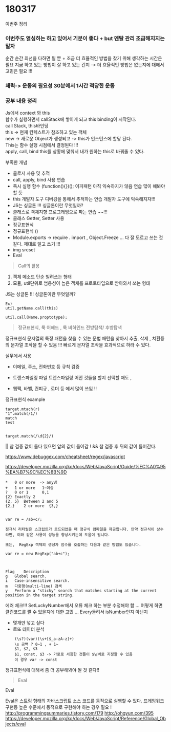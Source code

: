 # 180317 

이번주 정리 

### 이번주도 열심히는 하고 있어서 기분이 좋다 + but 멘탈 관리 조급해지지는 말자 

순간 순간 최선을 다하면 될 뿐 + 조금 더 효율적인 방법을 찾기 위해 생각하는 시간은 필요 
지금 하고 있는 방법이 잘 하고 있는 건지 -> 더 효율적인 방법은 없는지에 대해서 고민은 필요 !!!


### 체력-> 운동의 필요성 30분에서 1시간 적당한 운동  


### 공부 내용 정리 

Js에서 
context 와 this <br> 
함수가 실행하면서 callStack에 쌓이게 되고 this binding이 시작된다.  <br> 
call Stack, this바인딩  <br> 
this -> 현재 컨텍스트가 참조하고 있는 객체 <br> 
new -> 새로운 Object가 생성되고 -> this가 인스턴스에 할당 된다.<br> 
This는 함수 실행 시점에서 결정된다 !!!<br> 
apply, call, bind this를 상황에 맞춰서 내가 원하는 this로 바꿔줄 수 있다.<br> 


부족한 개념 


- 클로저 사용 및 추적
- call, apply, bind 사용 연습
- 즉시 실행 함수 (function(){})(); 이피패턴 아직 익숙하지가 않음  연습 많이 해봐야 할 듯 
- this 개발자 도구 디버깅을 통해서 추적하는 연습 개발자 도구에 익숙해지자!!!
- JS는 싱글톤 !!! 싱글톤이란 무엇일까?
- 클래스로 객체지향 프로그래밍으로 짜는 연습 ~~!!!
- 클래스 Getter, Setter 사용 
- 정규표현식 
- 정규표현식 ()
- Module.exports -> require . import , Object.Freeze … 다 잘 모르고 쓰는 것 같다. 제대로 알고 쓰기 !!! 
- img srcset
- Eval


> Call의 활용

1. 객체 메소드 단순 빌려쓰는 형태 
2. 모듈, util단위로 범용성이 높은 객체를 프로토타입으로 받아와서 쓰는 형태 

JS는 싱글톤 !!! 싱글톤이란 무엇일까?

    Ex)
    util.getName.call(this)
    
    util.call(Name.proptotype);
    

> 정규표현식, 룩 어헤드 , 룩 비하인드 전방탐색/ 후방탐색 


정규표현식 문자열의 특정 패턴을 찾을 수 있는 문법 
패턴을 찾아서 추출, 삭제 , 치환등의 문자열 조작을 할 수 있음 !!!
빠르게 문자열 조작을 효과적으로 하라 수 있다. 


실무에서 사용

* 이메일, 주소, 전화번호 등 규칙 검증 

* 트랜스파일링 파일 트랜스파일링 어떤 것들을 할지 선택할 때도 , 

* 웹팩, 바벨, 컨피규 , 로더 등 에서 많이 쓰임 !! 



정규표현식 example

    target.mtach(r)
    "1".match(/1/)
    match
    test
    
    
    target.match(/\d{2}/)
        

||  참 검증 값이 둘다 있으면 앞의 값이 들어감 ! 
&& 참 검증 후 뒤의 값이 들어간다.



https://www.debuggex.com/cheatsheet/regex/javascript

https://developer.mozilla.org/ko/docs/Web/JavaScript/Guide/%EC%A0%95%EA%B7%9C%EC%8B%9D

    *	0 or more  -> any냉
    +	1 or more   1~이상
    ?	0 or 1      0,1
    {2}	Exactly 2
    {2, 5}	Between 2 and 5
    {2,}	2 or more  {3,} 
    
    
    var re = /ab+c/;
    
    정규식 리터럴은 스크립트가 로드되었을 때 정규식 컴파일을 제공합니다. 만약 정규식이 상수라면, 이와 같은 사용이 성능을 향상시키는데 도움이 됩니다.
    
    또는,  RegExp 객체의 생성자 함수를 호출하는 다음과 같은 방법도 있습니다.
    
    var re = new RegExp("ab+c");
    
    
    
    Flag	Description
    g	Global search.
    i	Case-insensitive search.
    m	다중행(multi-line) 검색
    y	Perform a "sticky" search that matches starting at the current position in the target string.


에러 체크!!!  SetLuckyNumber에서 오류 체크 하는 부분 수정해야 함 ...
어떻게 하면 클린코드를 짤 수 있을지에 대한 고민 ...
Every돌려서 isNumber인지 아닌지

- 몇개만 넣고 싶다 
- 로또 데이터 분석 
```
    (\s?)(var)(\s+[$_a-zA-z]+)
    \s 공백 ? 0~1 , + 1~
    $1, $2, $3 
    $1, const, $3 -> 가로로 서칭한 것들이 $넘버로 지정할 수 있음 
    이 경우 var -> const 
   ``` 
정규표현식에 대해서 좀 더 공부해봐야 될 것 같다!!

> Eval

Eval 

Eval은 스트링 형태의 자바스크립트 소스 코드를 동적으로 실행할 수 있다. 
프레임워크 구현등 높은 수준에서 동적으로 구현해야 하는 경우 필요 !
http://programmingsummaries.tistory.com/179
http://ohgyun.com/395
https://developer.mozilla.org/ko/docs/Web/JavaScript/Reference/Global_Objects/eval
